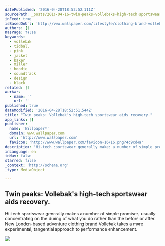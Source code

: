 ```yaml
---
datePublished: '2016-04-28T18:52:52.111Z'
sourcePath: _posts/2016-04-16-twin-peaks-vollebaks-high-tech-sportswear-aids-recovery-or.md
inFeed: true
isBasedOnUrl: 'http://www.wallpaper.com/lifestyle/clothing-brand-vollebak-introduces-two-high-tech-jackets-for-athletes-seeking-perfomance-enhancement'
authors: []
hasPage: false
keywords:
  - vollebak
  - tidball
  - pink
  - jacket
  - baker
  - miller
  - hoodie
  - soundtrack
  - design
  - black
related: []
author:
  - name: ''
    url: ''
published: true
dateModified: '2016-04-28T18:52:51.544Z'
title: "Twin peaks: Vollebak's high-tech sportswear aids recovery."
app_links: []
publisher:
  name: 'Wallpaper*'
  domain: www.wallpaper.com
  url: 'http://www.wallpaper.com'
  favicon: 'http://www.wallpaper.com/favicon-16x16.png?4c9cd4a'
description: 'Hi-tech sportswear generally makes a number of simple promises, usually concentrating on the during of what you do rather than the before or after. New London-based adventure clothing brand Vollebak takes a more experimental, tangential approach to performance enhancement.'
inLanguage: en
inNav: false
starred: false
_context: 'http://schema.org'
_type: MediaObject

---
```

<article style=""><h1>Twin peaks: Vollebak's high-tech sportswear aids recovery.</h1><p>Hi-tech sportswear generally makes a number of simple promises, usually concentrating on the during of what you do rather than the before or after. New London-based adventure clothing brand Vollebak takes a more experimental, tangential approach to performance enhancement.</p><img src="https://s3-us-west-2.amazonaws.com/the-grid-img/p/c17637c9681425629a927fa5a32fb7a6c749fce5.jpg" /></article>